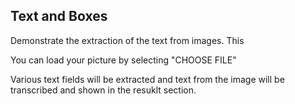 ## Text and Boxes

Demonstrate the extraction of the text from images. This

You can load your picture by  selecting "CHOOSE FILE"

Various text fields will be extracted and text from the image will be transcribed  and shown  in the resuklt section.
